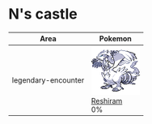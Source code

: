 # N's castle

| Area                      | Pokemon                                                                      |
| ------------------------- | ---------------------------------------------------------------------------- |
| legendary-encounter <br/> | ![reshiram](../../img/pokemon/643.png) <br/>[Reshiram](/pokemon/643) <br/>0% |